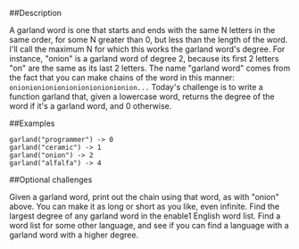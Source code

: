 ##Description

A garland word is one that starts and ends with the same N letters in the same order, for some N greater than 0, but less than the length of the word. I'll call the maximum N for which this works the garland word's degree. For instance, "onion" is a garland word of degree 2, because its first 2 letters "on" are the same as its last 2 letters. The name "garland word" comes from the fact that you can make chains of the word in this manner:
`onionionionionionionionionionion...`
Today's challenge is to write a function garland that, given a lowercase word, returns the degree of the word if it's a garland word, and 0 otherwise.

##Examples
```
garland("programmer") -> 0
garland("ceramic") -> 1
garland("onion") -> 2
garland("alfalfa") -> 4
```
##Optional challenges

Given a garland word, print out the chain using that word, as with "onion" above. You can make it as long or short as you like, even infinite.
Find the largest degree of any garland word in the enable1 English word list.
Find a word list for some other language, and see if you can find a language with a garland word with a higher degree.
